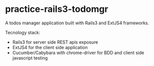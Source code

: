 practice-rails3-todomgr
=======================

A todos manager application built with Rails3 and ExtJS4 frameworks.

Tecnology stack:

* Rails3 for server side REST apis exposure
* ExtJS4 for the client side application
* Cucumber/Cabybara with chrome-driver for BDD and client side javascript testing

